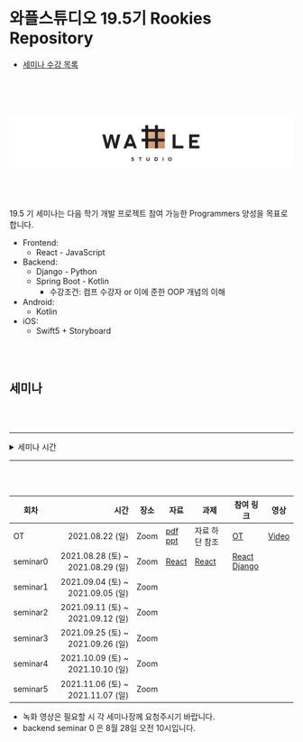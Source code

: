# 와플스튜디오 19.5기 Rookies Repository

- [세미나 수강 목록](./seminar-list.md)

<br><br><br><br>![wafflestudio_logo](wafflestudio_logo.png)<br><br><br><br><br>
19.5 기 세미나는 다음 학기 개발 프로젝트 참여 가능한 Programmers 양성을 목표로 합니다.

- Frontend:
    - React - JavaScript
- Backend:
    - Django - Python
    - Spring Boot - Kotlin
        - 수강조건: 컴프 수강자 or 이에 준한 OOP 개념의 이해
- Android:
    - Kotlin
- iOS:
    - Swift5 + Storyboard

<br><br>

## 세미나

<br><br>

---

<details>
<summary>세미나 시간</summary>

| 세미나          | 요일   | 시간           |
| :-------------- | ------ | :------------- |
| 백엔드 (장고)   | 토요일 | 오전 10시      |
| 안드로이드      | 토요일 | 오전 11시 30분 |
| 백엔드 (스프링) | 토요일 | 오후 3시       |
| 프론트          | 토요일 | 오후 4시 30분  |
| iOS             | 일요일 | 오후 1시       |

</details>

---

<br><br>

| 회차     |                              시간 | 장소 | 자료 | 과제 | 참여 링크 | 영상 |
| -------- | --------------------------------: | ---- | ---- | ---- | ---- | ---- |
| OT       | 2021.08.22 (일)                  | Zoom |  [pdf][OT_PDF_LINK] <br> [ppt][OT_PPT_LINK]   |  자료 하단 참조    | [OT][OT_ZOOM_LINK] | [Video][OT_VIDEO_LINK] |
| seminar0 | 2021.08.28 (토) ~ 2021.08.29 (일) | Zoom | [React](react/seminar0) | [React](react/seminar0/assignment.md) | [React][REACT_ZOOM_LINK] <br> [Django][DJANGO ZOOM LINK] | |
| seminar1 | 2021.09.04 (토) ~ 2021.09.05 (일) | Zoom |      |      |      | |
| seminar2 | 2021.09.11 (토) ~ 2021.09.12 (일) | Zoom |      |      |      | |
| seminar3 | 2021.09.25 (토) ~ 2021.09.26 (일) | Zoom |      |      |      | |
| seminar4 | 2021.10.09 (토) ~ 2021.10.10 (일) | Zoom |      |      |      | |
| seminar5 | 2021.11.06 (토) ~ 2021.11.07 (일) | Zoom |      |      |      | |

* 녹화 영상은 필요할 시 각 세미나장께 요청주시기 바랍니다.
* backend seminar 0 은 8월 28일 오전 10시입니다.

<!--
하단에는 각종 url들 작성 부탁드립니다 (인라인으로 다 쓰면 너무 더러워져서)
-->

[OT_PDF_LINK]: ./wafflestudio%2019.5%20rookies%20OT.pdf
[OT_PPT_LINK]: https://docs.google.com/presentation/d/1BbIe3rkbvT41k4PHq22_ZTsqmFeIU_mACuUjdqtwMlA/edit?usp=sharing
[OT_ZOOM_LINK]: https://snu-ac-kr.zoom.us/j/83372089986?pwd=RzgxYkp3Y3RIMURYamxjZlEwOVR4UT09
[OT_VIDEO_LINK]: https://youtu.be/mDjuOgC-HSM

[REACT_ZOOM_LINK]: https://snu-ac-kr.zoom.us/j/4853897459
[DJANGO ZOOM LINK]: https://snu-ac-kr.zoom.us/j/86836696847?pwd=eVlSL2VkZXZjalhvOGJjamI5ODFQZz09

